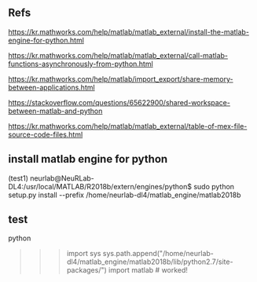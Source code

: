 ## Refs
https://kr.mathworks.com/help/matlab/matlab_external/install-the-matlab-engine-for-python.html

https://kr.mathworks.com/help/matlab/matlab_external/call-matlab-functions-asynchronously-from-python.html

https://kr.mathworks.com/help/matlab/import_export/share-memory-between-applications.html

https://stackoverflow.com/questions/65622900/shared-workspace-between-matlab-and-python

https://kr.mathworks.com/help/matlab/matlab_external/table-of-mex-file-source-code-files.html

## install matlab engine for python

(test1) neurlab@NeuRLab-DL4:/usr/local/MATLAB/R2018b/extern/engines/python$ sudo python setup.py install --prefix /home/neurlab-dl4/matlab_engine/matlab2018b

## test
python
>>> import sys
>>> sys.path.append("/home/neurlab-dl4/matlab_engine/matlab2018b/lib/python2.7/site-packages/")
>>> import matlab # worked!
